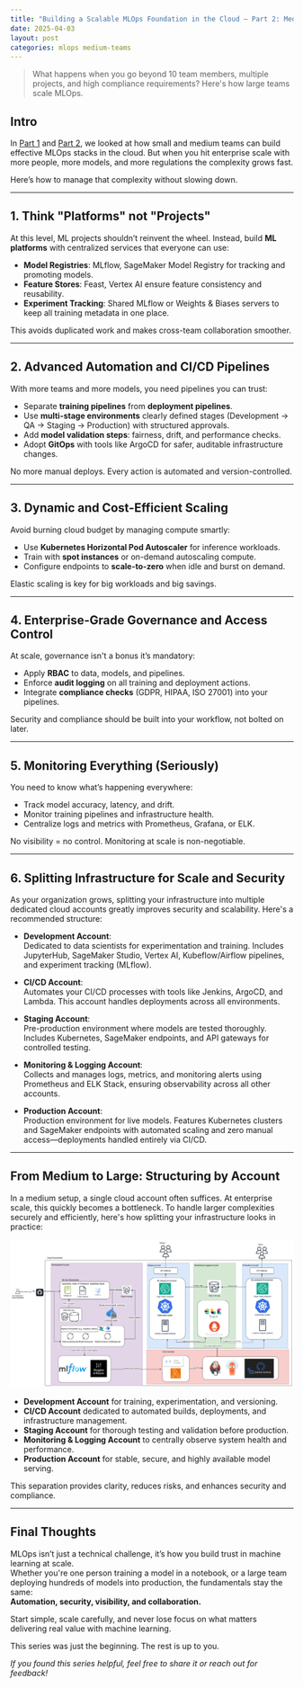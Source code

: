 ```yaml
---
title: "Building a Scalable MLOps Foundation in the Cloud – Part 2: Medium Teams Setup"
date: 2025-04-03
layout: post
categories: mlops medium-teams
---
```


> What happens when you go beyond 10 team members, multiple projects, and high compliance requirements? Here's how large teams scale MLOps.

## Intro

In [Part 1](https://mostafax.github.io/mlops-small-teams/) and [Part 2](https://mostafax.github.io/mlops-medium-teams/), we looked at how small and medium teams can build effective MLOps stacks in the cloud. But when you hit enterprise scale with more people, more models, and more regulations the complexity grows fast.

Here’s how to manage that complexity without slowing down.

---

## 1. Think "Platforms" not "Projects"

At this level, ML projects shouldn’t reinvent the wheel. Instead, build **ML platforms** with centralized services that everyone can use:

- **Model Registries**: MLflow, SageMaker Model Registry for tracking and promoting models.
- **Feature Stores**: Feast, Vertex AI   ensure feature consistency and reusability.
- **Experiment Tracking**: Shared MLflow or Weights & Biases servers to keep all training metadata in one place.

This avoids duplicated work and makes cross-team collaboration smoother.

---

## 2. Advanced Automation and CI/CD Pipelines

With more teams and more models, you need pipelines you can trust:

- Separate **training pipelines** from **deployment pipelines**.
- Use **multi-stage environments** clearly defined stages (Development → QA → Staging → Production) with structured approvals.
- Add **model validation steps**: fairness, drift, and performance checks.
- Adopt **GitOps** with tools like ArgoCD for safer, auditable infrastructure changes.

No more manual deploys. Every action is automated and version-controlled.

---

## 3. Dynamic and Cost-Efficient Scaling

Avoid burning cloud budget by managing compute smartly:

- Use **Kubernetes Horizontal Pod Autoscaler** for inference workloads.
- Train with **spot instances** or on-demand autoscaling compute.
- Configure endpoints to **scale-to-zero** when idle and burst on demand.

Elastic scaling is key for big workloads and big savings.

---

## 4. Enterprise-Grade Governance and Access Control

At scale, governance isn't a bonus it’s mandatory:

- Apply **RBAC** to data, models, and pipelines.
- Enforce **audit logging** on all training and deployment actions.
- Integrate **compliance checks** (GDPR, HIPAA, ISO 27001) into your pipelines.

Security and compliance should be built into your workflow, not bolted on later.

---

## 5. Monitoring Everything (Seriously)

You need to know what’s happening everywhere:

- Track model accuracy, latency, and drift.
- Monitor training pipelines and infrastructure health.
- Centralize logs and metrics with Prometheus, Grafana, or ELK.

No visibility = no control. Monitoring at scale is non-negotiable.

---

## 6. Splitting Infrastructure for Scale and Security

As your organization grows, splitting your infrastructure into multiple dedicated cloud accounts greatly improves security and scalability. Here's a recommended structure:

- **Development Account**:  
  Dedicated to data scientists for experimentation and training. Includes JupyterHub, SageMaker Studio, Vertex AI, Kubeflow/Airflow pipelines, and experiment tracking (MLflow).

- **CI/CD Account**:  
  Automates your CI/CD processes with tools like Jenkins, ArgoCD, and Lambda. This account handles deployments across all environments.

- **Staging Account**:  
  Pre-production environment where models are tested thoroughly. Includes Kubernetes, SageMaker endpoints, and API gateways for controlled testing.

- **Monitoring & Logging Account**:  
  Collects and manages logs, metrics, and monitoring alerts using Prometheus and ELK Stack, ensuring observability across all other accounts.

- **Production Account**:  
  Production environment for live models. Features Kubernetes clusters and SageMaker endpoints with automated scaling and zero manual access—deployments handled entirely via CI/CD.

---

## From Medium to Large: Structuring by Account

In a medium setup, a single cloud account often suffices. At enterprise scale, this quickly becomes a bottleneck. To handle larger complexities securely and efficiently, here's how splitting your infrastructure looks in practice:

![Enterprise Architecture Overview](/images/large-team-mlops.png)

- **Development Account** for training, experimentation, and versioning.
- **CI/CD Account** dedicated to automated builds, deployments, and infrastructure management.
- **Staging Account** for thorough testing and validation before production.
- **Monitoring & Logging Account** to centrally observe system health and performance.
- **Production Account** for stable, secure, and highly available model serving.

This separation provides clarity, reduces risks, and enhances security and compliance.

---


## Final Thoughts

MLOps isn’t just a technical challenge, it’s how you build trust in machine learning at scale.  
Whether you're one person training a model in a notebook, or a large team deploying hundreds of models into production, the fundamentals stay the same:  
**Automation, security, visibility, and collaboration.**

Start simple, scale carefully, and never lose focus on what matters delivering real value with machine learning.

This series was just the beginning. The rest is up to you.

_If you found this series helpful, feel free to share it or reach out for feedback!_
